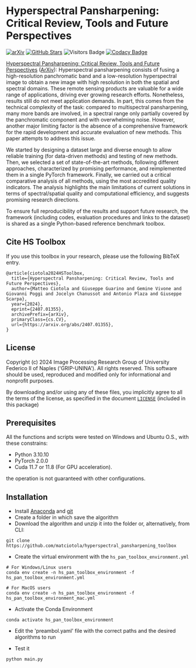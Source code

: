# Hyperspectral Pansharpening: Critical Review, Tools and Future Perspectives

[![arXiv](https://img.shields.io/badge/arXiv-Paper-<COLOR>.svg)](https://arxiv.org/abs/2307.14403)
[![GitHub Stars](https://img.shields.io/github/stars/matciotola/hyperspectral_pansharpening_toolbox?style=social)](https://github.com/matciotola/hyperspectral_pansharpening_toolbox)
![Visitors Badge](https://img.shields.io/endpoint?url=https%3A%2F%2Fhits.dwyl.com%2Fmatciotola%2Fhyperspectral_pansharpening_toolbox.json&style=flat&color=blue)
[![Codacy Badge](https://app.codacy.com/project/badge/Grade/68906119170e489cbf98512fac6b9571)](https://app.codacy.com/gh/matciotola/hyperspectral_pansharpening_toolbox/dashboard?utm_source=gh&utm_medium=referral&utm_content=&utm_campaign=Badge_grade)


[Hyperspectral Pansharpening: Critical Review, Tools and Future Perspectives](https://github.com/matciotola/hyperspectral_pansharpening_toolbox) ([ArXiv](https://arxiv.org/abs/2407.01355)): Hyperspectral pansharpening consists of fusing a high-resolution panchromatic band and a low-resolution hyperspectral image to obtain a new image with high resolution in both the spatial and spectral domains.
These remote sensing products are valuable for a wide range of applications, driving ever growing research efforts.
Nonetheless, results still do not meet application demands.
In part, this comes from the technical complexity of the task: compared to multispectral pansharpening, many more bands are involved, in a spectral range only partially covered by the panchromatic component and with overwhelming noise.
However, another major limiting factor is the absence of a comprehensive framework for the rapid development and accurate evaluation of new methods.
This paper attempts to address this issue.
 
We started by designing a dataset large and diverse enough to allow reliable training (for data-driven methods) and testing of new methods.
Then, we selected a set of state-of-the-art methods, following different approaches, characterized by promising performance, and reimplemented them in a single PyTorch framework.
Finally, we carried out a critical comparative analysis of all methods,  using the most accredited quality indicators.
The analysis highlights the main limitations of current solutions in terms of spectral/spatial quality and computational efficiency, and suggests promising research directions.
 
To ensure full reproducibility of the results and support future research,
the framework (including codes, evaluation procedures and links to the dataset) is shared as a single Python-based reference benchmark toolbox.

## Cite HS Toolbox
If you use this toolbox in your research, please use the following BibTeX entry.

    @article{ciotola2024HSToolbox,
      title={Hyperspectral Pansharpening: Critical Review, Tools and Future Perspectives}, 
      author={Matteo Ciotola and Giuseppe Guarino and Gemine Vivone and Giovanni Poggi and Jocelyn Chanussot and Antonio Plaza and Giuseppe Scarpa},
      year={2024},
      eprint={2407.01355},
      archivePrefix={arXiv},
      primaryClass={cs.CV},
      url={https://arxiv.org/abs/2407.01355}, 
    }


## License

Copyright (c) 2024 Image Processing Research Group of University Federico II of Naples ('GRIP-UNINA').
All rights reserved.
This software should be used, reproduced and modified only for informational and nonprofit purposes.

By downloading and/or using any of these files, you implicitly agree to all the
terms of the license, as specified in the document [`LICENSE`](https://github.com/matciotola/Lambda-PNN/LICENSE.txt)
(included in this package)

## Prerequisites

All the functions and scripts were tested on Windows and Ubuntu O.S., with these constrains:

*   Python 3.10.10
*   PyTorch 2.0.0
*   Cuda 11.7 or 11.8 (For GPU acceleration).

the operation is not guaranteed with other configurations.

## Installation

*   Install [Anaconda](https://www.anaconda.com/products/individual) and [git](https://git-scm.com/downloads)
*   Create a folder in which save the algorithm
*   Download the algorithm and unzip it into the folder or, alternatively, from CLI:

<!---->

    git clone https://github.com/matciotola/hyperspectral_pansharpening_toolbox

*   Create the virtual environment with the `hs_pan_toolbox_environment.yml`

<!---->
    # For Windows/Linux users
    conda env create -n hs_pan_toolbox_environment -f hs_pan_toolbox_environment.yml

    # For MacOS users
    conda env create -n hs_pan_toolbox_environment -f hs_pan_toolbox_environment_mac.yml 

*   Activate the Conda Environment

<!---->

    conda activate hs_pan_toolbox_environment

* Edit the 'preambol.yaml' file with the correct paths and the desired algorithms to run

*   Test it

<!---->

    python main.py 



